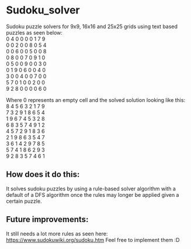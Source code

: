 # Sudoku_solver
Sudoku puzzle solvers for 9x9, 16x16 and 25x25 grids using text based puzzles as seen below:  
0 4 0 0 0 0 1 7 9  
0 0 2 0 0 8 0 5 4  
0 0 6 0 0 5 0 0 8  
0 8 0 0 7 0 9 1 0  
0 5 0 0 9 0 0 3 0  
0 1 9 0 6 0 0 4 0  
3 0 0 4 0 0 7 0 0  
5 7 0 1 0 0 2 0 0  
9 2 8 0 0 0 0 6 0  


Where 0 represents an empty cell and the solved solution looking like this:  
8 4 5 6 3 2 1 7 9  
7 3 2 9 1 8 6 5 4  
1 9 6 7 4 5 3 2 8  
6 8 3 5 7 4 9 1 2  
4 5 7 2 9 1 8 3 6  
2 1 9 8 6 3 5 4 7  
3 6 1 4 2 9 7 8 5  
5 7 4 1 8 6 2 9 3  
9 2 8 3 5 7 4 6 1  


## How does it do this:  
It solves sudoku puzzles by using a rule-based solver algorithm with a default of a DFS algorithm once the rules may longer be
applied given a certain puzzle. 

## Future improvements:  
It still needs a lot more rules as seen here: https://www.sudokuwiki.org/sudoku.htm 
Feel free to implement them :D
